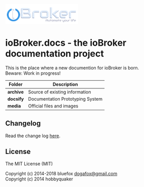 ![Logo](media/ioBroker_logo_s.png)

# ioBroker.docs - the ioBroker documentation project

This is the place where a new documention for ioBroker is born.  
Beware: Work in progress!

| Folder | Description |
|---|---|
|**archive**|Source of existing information|
|**docsify**|Documentation Prototyping System|
|**media**|Official files and images|

## Changelog

Read the change log [here](CHANGELOG.md).


## License 

The MIT License (MIT)

Copyright (c) 2014-2018 bluefox <dogafox@gmail.com>  
Copyright (c) 2014      hobbyquaker
